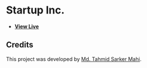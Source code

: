 # Startup Inc.

- [**View Live**](https://tahmid-sarker.github.io/Startup-Inc)

## Credits

This project was developed by [Md. Tahmid Sarker Mahi](https://tahmid-sarker.github.io).